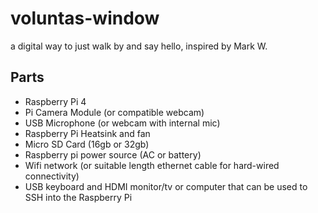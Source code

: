 # voluntas-window
a digital way to just walk by and say hello, inspired by Mark W.


## Parts 
* Raspberry Pi 4
* Pi Camera Module (or compatible webcam)
* USB Microphone (or webcam with internal mic)
* Raspberry Pi Heatsink and fan
* Micro SD Card (16gb or 32gb)
* Raspberry pi power source (AC or battery)
* Wifi network (or suitable length ethernet cable for hard-wired connectivity)
* USB keyboard and HDMI monitor/tv or computer that can be used to SSH into the Raspberry Pi
